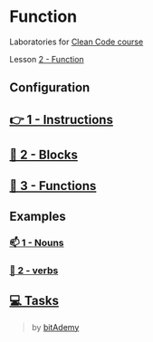 # Function

Laboratories for [Clean Code course](https://github.com/BitAdemy/CleanCode)

Lesson [2 - Function](https://github.com/BitAdemy/CleanCode/tree/FUNCTION)

## Configuration

## [👉 1 - Instructions](./docs/instructions.md)

## [📜 2 - Blocks](./docs/blocks.md)

## [🧩 3 - Functions](./docs/functions.md)

## Examples

### [📫 1 - Nouns](./src/examples/1-nouns)

### [💪 2 - verbs](./src/examples/2-verbs)

## [💻 Tasks](./src/tasks)

> by [bitAdemy](https://bitademy.com)
